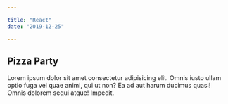 ```yaml
---

title: "React"
date: "2019-12-25"

---
```


## Pizza Party

Lorem ipsum dolor sit amet consectetur adipisicing elit. Omnis iusto ullam optio fuga vel quae animi, qui ut non? Ea ad aut harum ducimus quasi! Omnis dolorem sequi atque! Impedit.

